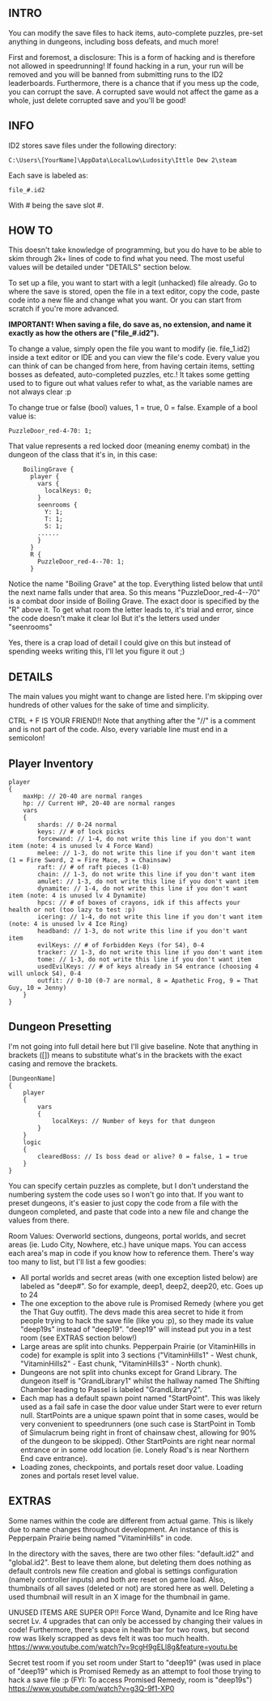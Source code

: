 ## INTRO
You can modify the save files to hack items, auto-complete puzzles, pre-set anything in dungeons, including boss defeats, and much more!
 
First and foremost, a disclosure: This is a form of hacking and is therefore not allowed in speedrunning! If found hacking in a run, your run will be removed and you will be banned from submitting runs to the ID2 leaderboards. Furthermore, there is a chance that if you mess up the code, you can corrupt the save. A corrupted save would not affect the game as a whole, just delete corrupted save and you'll be good!
 
## INFO
ID2 stores save files under the following directory:
 
`C:\Users\[YourName]\AppData\LocalLow\Ludosity\Ittle Dew 2\steam`
 
Each save is labeled as:
 
`file_#.id2`
 
With # being the save slot #.
 
## HOW TO
This doesn't take knowledge of programming, but you do have to be able to skim through 2k+ lines of code to find what you need. The most useful values will be detailed under "DETAILS" section below.
 
To set up a file, you want to start with a legit (unhacked) file already. Go to where the save is stored, open the file in a text editor, copy the code, paste code into a new file and change what you want. Or you can start from scratch if you're more advanced.
 
**IMPORTANT! When saving a file, do save as, no extension, and name it exactly as how the others are ("file_#.id2").**
 
To change a value, simply open the file you want to modify (ie. file_1.id2) inside a text editor or IDE and you can view the file's code. Every value you can think of can be changed from here, from having certain items, setting bosses as defeated, auto-completed puzzles, etc.! It takes some getting used to to figure out what values refer to what, as the variable names are not always clear :p
 
To change true or false (bool) values, 1 = true, 0 = false. Example of a bool value is:
 
`PuzzleDoor_red-4-70: 1;`
 
That value represents a red locked door (meaning enemy combat) in the dungeon of the class that it's in, in this case:

```
    BoilingGrave {
      player {
        vars {
          localKeys: 0;
        }
        seenrooms {
          Y: 1;
          T: 1;
          S: 1;
		......
        }
      }
      R {
        PuzzleDoor_red-4--70: 1;
      }
```

Notice the name "Boiling Grave" at the top. Everything listed below that until the next name falls under that area. So this means "PuzzleDoor_red-4--70" is a combat door inside of Boiling Grave. The exact door is specified by the "R" above it. To get what room the letter leads to, it's trial and error, since the code doesn't make it clear lol But it's the letters used under "seenrooms"
 
Yes, there is a crap load of detail I could give on this but instead of spending weeks writing this, I'll let you figure it out ;)
 
## DETAILS
The main values you might want to change are listed here. I'm skipping over hundreds of other values for the sake of time and simplicity.
 
CTRL + F IS YOUR FRIEND!! Note that anything after the "//" is a comment and is not part of the code. Also, every variable line must end in a semicolon!
 
## Player Inventory
``` 
player
{
	maxHp: // 20-40 are normal ranges
	hp: // Current HP, 20-40 are normal ranges
	vars
	{
		shards: // 0-24 normal
		keys: // # of lock picks
		forcewand: // 1-4, do not write this line if you don't want item (note: 4 is unused lv 4 Force Wand)
		melee: // 1-3, do not write this line if you don't want item (1 = Fire Sword, 2 = Fire Mace, 3 = Chainsaw)
		raft: // # of raft pieces (1-8)
		chain: // 1-3, do not write this line if you don't want item
		amulet: // 1-3, do not write this line if you don't want item
		dynamite: // 1-4, do not write this line if you don't want item (note: 4 is unused lv 4 Dynamite)
		hpcs: // # of boxes of crayons, idk if this affects your health or not (too lazy to test :p)
		icering: // 1-4, do not write this line if you don't want item (note: 4 is unused lv 4 Ice Ring)
		headband: // 1-3, do not write this line if you don't want item
		evilKeys: // # of Forbidden Keys (for S4), 0-4
		tracker: // 1-3, do not write this line if you don't want item
		tome: // 1-3, do not write this line if you don't want item
		usedEvilKeys: // # of keys already in S4 entrance (choosing 4 will unlock S4), 0-4
		outfit: // 0-10 (0-7 are normal, 8 = Apathetic Frog, 9 = That Guy, 10 = Jenny)
	}
}
```
 
## Dungeon Presetting
I'm not going into full detail here but I'll give baseline. Note that anything in brackets ([]) means to substitute what's in the brackets with the exact casing and remove the brackets.
 
```
[DungeonName]
{
	player
	{
		vars
		{
			localKeys: // Number of keys for that dungeon
		}
	}
	logic
	{
		clearedBoss: // Is boss dead or alive? 0 = false, 1 = true
	}
}
```
 
You can specify certain puzzles as complete, but I don't understand the numbering system the code uses so I won't go into that. If you want to preset dungeons, it's easier to just copy the code from a file with the dungeon completed, and paste that code into a new file and change the values from there.
 
Room Values:
Overworld sections, dungeons, portal worlds, and secret areas (ie. Ludo City, Nowhere, etc.) have unique maps. You can access each area's map in code if you know how to reference them. There's way too many to list, but I'll list a few goodies:
 
- All portal worlds and secret areas (with one exception listed below) are labeled as "deep#". So for example, deep1, deep2, deep20, etc. Goes up to 24
- The one exception to the above rule is Promised Remedy (where you get the That Guy outfit). The devs made this area secret to hide it from people trying to hack the save file (like you :p), so they made its value "deep19s" instead of "deep19". "deep19" will instead put you in a test room (see EXTRAS section below!)
- Large areas are split into chunks. Pepperpain Prairie (or VitaminHills in code) for example is split into 3 sections ("VitaminHills1" - West chunk, "VitaminHills2" - East chunk, "VitaminHills3" - North chunk).
- Dungeons are not split into chunks except for Grand Library. The dungeon itself is "GrandLibrary1" whilst the hallway named The Shifting Chamber leading to Passel is labeled "GrandLibrary2".
- Each map has a default spawn point named "StartPoint". This was likely used as a fail safe in case the door value under Start were to ever return null. StartPoints are a unique spawn point that in some cases, would be very convenient to speedrunners (one such case is StartPoint in Tomb of Simulacrum being right in front of chainsaw chest, allowing for 90% of the dungeon to be skipped). Other StartPoints are right near normal entrance or in some odd location (ie. Lonely Road's is near Northern End cave entrance).
- Loading zones, checkpoints, and portals reset door value. Loading zones and portals reset level value.
 
## EXTRAS
Some names within the code are different from actual game. This is likely due to name changes throughout development. An instance of this is Pepperpain Prairie being named "VitaminHills" in code.
 
In the directory with the saves, there are two other files: "default.id2" and "global.id2". Best to leave them alone, but deleting them does nothing as default controls new file creation and global is settings configuration (namely controller inputs) and both are reset on game load. Also, thumbnails of all saves (deleted or not) are stored here as well. Deleting a used thumbnail will result in an X image for the thumbnail in game.
 
UNUSED ITEMS ARE SUPER OP!! Force Wand, Dynamite and Ice Ring have secret Lv. 4 upgrades that can only be accessed by changing their values in code! Furthermore, there's space in health bar for two rows, but second row was likely scrapped as devs felt it was too much health. https://www.youtube.com/watch?v=9cgH9gELl8g&feature=youtu.be
 
Secret test room if you set room under Start to "deep19" (was used in place of "deep19" which is Promised Remedy as an attempt to fool those trying to hack a save file :p (FYI: To access Promised Remedy, room is "deep19s") https://www.youtube.com/watch?v=g3Q-9f1-XP0